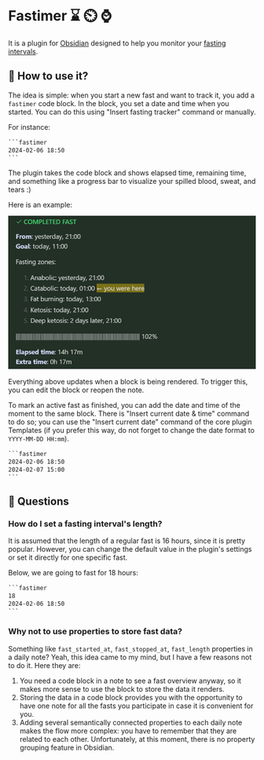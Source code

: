 # Fastimer ⌛ ⏲️ ⌚

It is a plugin for [Obsidian](https://obsidian.md) designed to help you monitor your [fasting intervals](https://en.wikipedia.org/wiki/Intermittent_fasting).  

## 🙂 How to use it?

The idea is simple: when you start a new fast and want to track it, you add a `fastimer` code block. In the block, you set a date and time when you started. You can do this using "Insert fasting tracker" command or manually.

For instance:

````
```fastimer
2024-02-06 18:50
```
````

The plugin takes the code block and shows elapsed time, remaining time, and something like a progress bar to visualize your spilled blood, sweat, and tears :)

Here is an example:

![Example](img/example-fast.png)

Everything above updates when a block is being rendered. To trigger this, you can edit the block or reopen the note.

To mark an active fast as finished, you can add the date and time of the moment to the same block. There is "Insert current date & time" command to do so; you can use the "Insert current date" command of the core plugin Templates (if you prefer this way, do not forget to change the date format to `YYYY-MM-DD HH:mm`).

````
```fastimer
2024-02-06 18:50
2024-02-07 15:00
```
````

## 🤔 Questions

### How do I set a fasting interval's length?

It is assumed that the length of a regular fast is 16 hours, since it is pretty popular. However, you can change the default value in the plugin's settings or set it directly for one specific fast. 

Below, we are going to fast for 18 hours:

````
```fastimer
18
2024-02-06 18:50
```
````

### Why not to use properties to store fast data?

Something like `fast_started_at`, `fast_stopped_at`, `fast_length` properties in a daily note? Yeah, this idea came to my mind, but I have a few reasons not to do it. Here they are:

1. You need a code block in a note to see a fast overview anyway, so it makes more sense to use the block to store the data it renders.
2. Storing the data in a code block provides you with the opportunity to have one note for all the fasts you participate in case it is convenient for you.
3. Adding several semantically connected properties to each daily note makes the flow more complex: you have to remember that they are related to each other. Unfortunately, at this moment, there is no property grouping feature in Obsidian.